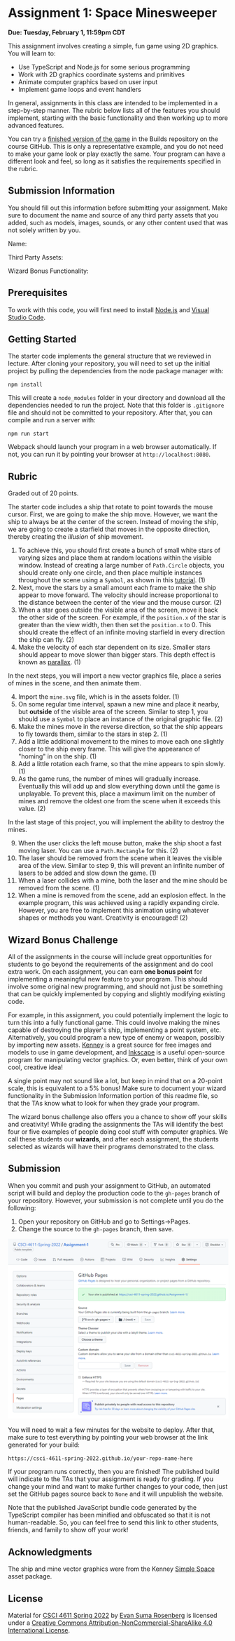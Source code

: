 # Assignment 1: Space Minesweeper

**Due: Tuesday, February 1, 11:59pm CDT**

This assignment involves creating a simple, fun game using 2D graphics. You will learn to:

- Use TypeScript and Node.js for some serious programming
- Work with 2D graphics coordinate systems and primitives
- Animate computer graphics based on user input
- Implement game loops and event handlers

In general, assignments in this class are intended to be implemented in a step-by-step manner.  The rubric below lists all of the features you should implement, starting with the basic functionality and then working up to more advanced features.

You can try a [finished version of the game](https://csci-4611-spring-2022.github.io/Builds/Assignment-1/) in the Builds repository on the course GitHub. This is only a representative example, and you do not need to make your game look or play exactly the same. Your program can have a different look and feel, so long as it satisfies the requirements specified in the rubric.

## Submission Information

You should fill out this information before submitting your assignment. Make sure to document the name and source of any third party assets that you added, such as models, images, sounds, or any other content used that was not solely written by you. 

Name:

Third Party Assets:

Wizard Bonus Functionality:

## Prerequisites

To work with this code, you will first need to install [Node.js](https://nodejs.org/en/) and [Visual Studio Code](https://code.visualstudio.com/). 

## Getting Started

The starter code implements the general structure that we reviewed in lecture.  After cloning your repository, you will need to set up the initial project by pulling the dependencies from the node package manager with:

```
npm install
```

This will create a `node_modules` folder in your directory and download all the dependencies needed to run the project.  Note that this folder is `.gitignore` file and should not be committed to your repository.  After that, you can compile and run a server with:

```
npm run start
```

Webpack should launch your program in a web browser automatically.  If not, you can run it by pointing your browser at `http://localhost:8080`.

## Rubric

Graded out of 20 points.

The starter code includes a ship that rotate to point towards the mouse cursor.  First, we are going to make the ship move.  However, we want the ship to always be at the center of the screen.  Instead of moving the ship, we are going to create a starfield that moves in the opposite direction, thereby creating the *illusion* of ship movement. 

1. To achieve this, you should first create a bunch of small white stars of varying sizes and place them at random locations within the visible window.  Instead of creating a large number of `Path.Circle` objects, you should create only one circle, and then place multiple instances throughout the scene using a `Symbol`, as shown in this [tutorial](http://paperjs.org/tutorials/project-items/working-with-symbols/).  (1)
2. Next, move the stars by a small amount each frame to make the ship appear to move forward.  The velocity should increase proportional to the distance between the center of the view and the mouse cursor.  (2)
3. When a star goes outside the visible area of the screen, move it back the other side of the screen.  For example, if the `position.x` of the star is greater than the view width, then then set the `position.x` to 0.  This should create the effect of an infinite moving starfield in every direction the ship can fly.  (2)
4. Make the velocity of each star dependent on its size. Smaller stars should appear to move slower than bigger stars. This depth effect is known as [parallax](https://en.wikipedia.org/wiki/Parallax).  (1)

In the next steps, you will import a new vector graphics file, place a series of mines in the scene, and then animate them.

4. Import the `mine.svg` file, which is in the assets folder.  (1)
5. On some regular time interval, spawn a new mine and place it nearby, but **outside** of the visible area of the screen.  Similar to step 1, you should use a `Symbol` to place an instance of the original graphic file.  (2)
6. Make the mines move in the reverse direction, so that the ship appears to fly towards them, similar to the stars in step 2. (1)
7. Add a little additional movement to the mines to move each one slightly closer to the ship every frame.  This will give the appearance of "homing" in on the ship. (1)
8. Add a little rotation each frame, so that the mine appears to spin slowly. (1)
9. As the game runs, the number of mines will gradually increase.  Eventually this will add up and slow everything down until the game is unplayable.  To prevent this, place a maximum limit on the number of mines and remove the oldest one from the scene when it exceeds this value.  (2)

In the last stage of this project, you will implement the ability to destroy the mines.

9. When the user clicks the left mouse button, make the ship shoot a fast moving laser.  You can use a `Path.Rectangle` for this. (2)
10. The laser should be removed from the scene when it leaves the visible area of the view.   Similar to step 9, this will prevent an infinite number of lasers to be added and slow down the game. (1)
11. When a laser collides with a mine, both the laser and the mine should be removed from the scene. (1)
12. When a mine is removed from the scene, add an explosion effect.  In the example program, this was achieved using a rapidly expanding circle.  However, you are free to implement this animation using whatever shapes or methods you want. Creativity is encouraged! (2)

## Wizard Bonus Challenge

All of the assignments in the course will include great opportunities for students to go beyond the requirements of the assignment and do cool extra work. On each assignment, you can earn **one bonus point** for implementing a meaningful new feature to your program. This should involve some original new programming, and should not just be something that can be quickly implemented by copying and slightly modifying existing code.  

For example, in this assignment, you could potentially implement the logic to turn this into a fully functional game.  This could involve making the mines capable of destroying the player's ship, implementing a point system, etc.  Alternatively, you could program a new type of enemy or weapon, possibly by importing new assets.  [Kenney](https://www.kenney.nl/assets) is a great source for free images and models to use in game development, and [Inkscape](https://inkscape.org/) is a useful open-source program for manipulating vector graphics. Or, even better, think of your own cool, creative idea!

A single point may not sound like a lot, but keep in mind that on a 20-point scale, this is equivalent to a 5% bonus! Make sure to document your wizard functionality in the Submission Information portion of this readme file, so that the TAs know what to look for when they grade your program.

The wizard bonus challenge also offers you a chance to show off your skills and creativity!  While grading the assignments the TAs will identify the best four or five examples of people doing cool stuff with computer graphics. We call these students our **wizards**, and after each assignment, the students selected as wizards will have their programs demonstrated to the class.

## Submission

When you commit and push your assignment to GitHub, an automated script will build and deploy the production code to the `gh-pages` branch of your repository.  However, your submission is not complete until you do the following:

1. Open your repository on GitHub and go to Settings->Pages.
2. Change the source to the `gh-pages` branch, then save.

![GitHub screenshot](./images/github.png)

You will need to wait a few minutes for the website to deploy.  After that, make sure to test everything by pointing your web browser at the link generated for your build:

```
https://csci-4611-spring-2022.github.io/your-repo-name-here
```

If your program runs correctly, then you are finished!  The published build will indicate to the TAs that your assignment is ready for grading.  If you change your mind and want to make further changes to your code, then just set the GitHub pages source back to `None` and it will unpublish the website.

Note that the published JavaScript bundle code generated by the TypeScript compiler has been minified and obfuscated so that it is not human-readable. So, you can feel free to send this link to other students, friends, and family to show off your work!

## Acknowledgments

The ship and mine vector graphics were from the Kenney [Simple Space](https://www.kenney.nl/assets/simple-space) asset package.

## License

Material for [CSCI 4611 Spring 2022](https://canvas.umn.edu/courses/290928/assignments/syllabus) by [Evan Suma Rosenberg](https://illusioneering.umn.edu/) is licensed under a [Creative Commons Attribution-NonCommercial-ShareAlike 4.0 International License](http://creativecommons.org/licenses/by-nc-sa/4.0/).